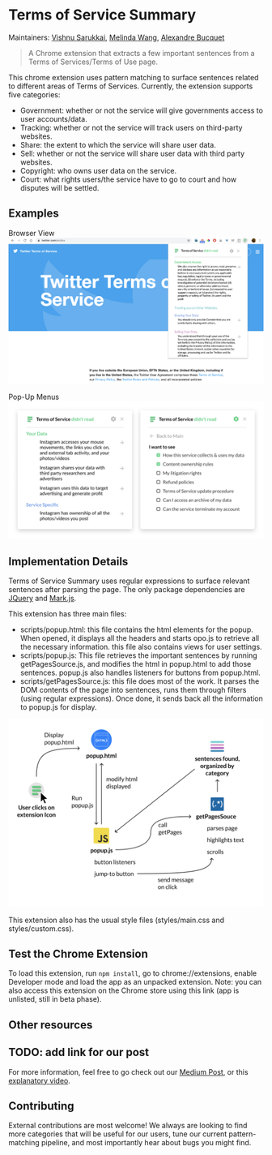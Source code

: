 # Terms of Service Summary

Maintainers: [Vishnu Sarukkai](https://github.com/VSAnimator), [Melinda Wang](https://github.com/melywang),  [Alexandre Bucquet](https://github.com/abucquet)

> A Chrome extension that extracts a few important sentences from a Terms of Services/Terms of Use page.

This chrome extension uses pattern matching to surface sentences related to different areas of Terms of Services. Currently, the extension supports five categories:

- Government: whether or not the service will give governments access to user accounts/data.
- Tracking: whether or not the service will track users on third-party websites.
- Share: the extent to which the service will share user data.
- Sell: whether or not the service will share user data with third party websites.
- Copyright: who owns user data on the service.
- Court: what rights users/the service have to go to court and how disputes will be settled.

## Examples
Browser View
![Browser View](images/browser-view.png)

Pop-Up Menus
![Pop-Up Menus](images/popup-view.png)

## Implementation Details
Terms of Service Summary uses regular expressions to surface relevant sentences after parsing the page. The only package dependencies are [JQuery](https://jquery.com/) and [Mark.js](https://markjs.io/).

This extension has three main files:
- scripts/popup.html: this file contains the html elements for the popup. When opened, it displays all the headers and starts opo.js to retrieve all the necessary information. this file also contains views for user settings.
- scripts/popup.js: This file retrieves the important sentences by running getPagesSource.js, and modifies the html in popup.html to add those sentences. popup.js also handles listeners for buttons from popup.html.
- scripts/getPagesSource.js: this file does most of the work. It parses the DOM contents of the page into sentences, runs them through filters (using regular expressions). Once done, it sends back all the information to popup.js for display.

![Code Breakdown](images/code-flow.png)

This extension also has the usual style files (styles/main.css and styles/custom.css).

## Test the Chrome Extension
To load this extension, run ```npm install```, go to chrome://extensions, enable Developer mode and load the app as an unpacked extension. Note: you can also access this extension on the Chrome store using this link (app is unlisted, still in beta phase).

## Other resources
## TODO: add link for our post
For more information, feel free to go check out our [Medium Post](https://medium.com/@alexandre_82378/chrome-extension-terms-of-service-summary-beta-e8c6bdf57d9c), or this [explanatory video](https://vimeo.com/425369454).

## Contributing
External contributions are most welcome! We always are looking to find more categories that will be useful for our users, tune our current pattern-matching pipeline, and most importantly hear about bugs you might find. 
